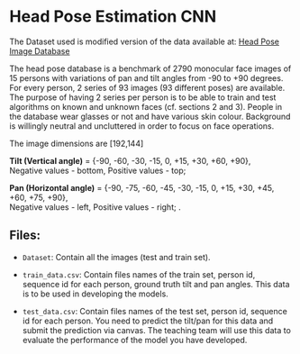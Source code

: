 # Head Pose Estimation CNN

The Dataset used is modified version of the data available at: [Head Pose Image Database](http://www-prima.inrialpes.fr/perso/Gourier/Faces/HPDatabase.html)

The head pose database is a benchmark of 2790 monocular face images of 15 persons with variations of pan and tilt angles from -90 to +90 degrees. For every person, 2 series of 93 images (93 different poses) are available. The purpose of having 2 series per person is to be able to train and test algorithms on known and unknown faces (cf. sections 2 and 3). People in the database wear glasses or not and have various skin colour. Background is willingly neutral and uncluttered in order to focus on face operations.

The image dimensions are [192,144]

**Tilt (Vertical angle)** = {-90, -60, -30, -15, 0, +15, +30, +60, +90},  
Negative values - bottom, Positive values - top;


**Pan (Horizontal angle)** = {-90, -75, -60, -45, -30, -15, 0, +15, +30, +45, +60, +75, +90},  
Negative values - left, Positive values - right;
                .

## Files:

- `Dataset`: Contain all the images (test and train set).

- `train_data.csv`: Contain files names of the train set, person id, sequence id for each person, ground truth tilt and pan angles. This data is to be used in developing the models. 

- `test_data.csv`: Contain files names of the test set, person id, sequence id for each person. You need to predict the tilt/pan for this data and submit the prediction via canvas. The teaching team will use this data to evaluate the performance of the model you have developed.
